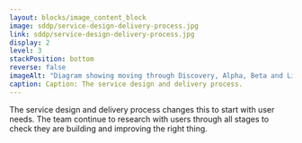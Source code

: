 ```yaml
---
layout: blocks/image_content_block
image: sddp/service-design-delivery-process.jpg
link: sddp/service-design-delivery-process.jpg
display: 2
level: 3
stackPosition: bottom
reverse: false
imageAlt: "Diagram showing moving through Discovery, Alpha, Beta and Live stages and activities with users. Discovery is shown with 2 speech bubbles, representing deep research. Alpha stage shows 2 users, representing testing prototypes with users. Beta stage shows 4 users, representing testing a service more widely with users. Live stage shows many users, representing ongoing process of improving the service based on what users need."
caption: Caption: The service design and delivery process.
---
```

The service design and delivery process changes this to start with user needs. The team continue to research with users through all stages to check they are building and improving the right thing.
